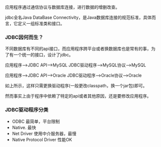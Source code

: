 应用程序通过通信协议与数据库连接，进行数据的增删改查。

jdbc全名Java DataBase Connectivity，是Java数据库连接的规范标准，具体而言，它定义一组标准类和接口。

### JDBC因何而生？

不同数据库有不同的api接口，而应用程序跨平台或者换数据库也是常有的事，为了有一个统一的接口，设计了jdbc。

应用程序-->JDBC API-->MySQL JDBC驱动程序-->MySQL协议-->MySQL

应用程序-->JDBC API-->Oracle JDBC驱动程序-->Oracle协议-->Oracle

如上所示，这样只需更换驱动程序(一般更改classpath，换一个jar包)即可。

然而事实上由于程序中依赖了特定的api或者其他原因，还是要修改应用程序。

### JDBC驱动程序分类

* ODBC 最简单，平台限制
* Native. 最快
* Net Driver 使用中介服务器，最慢
* Native Protocol Driver 性能OK